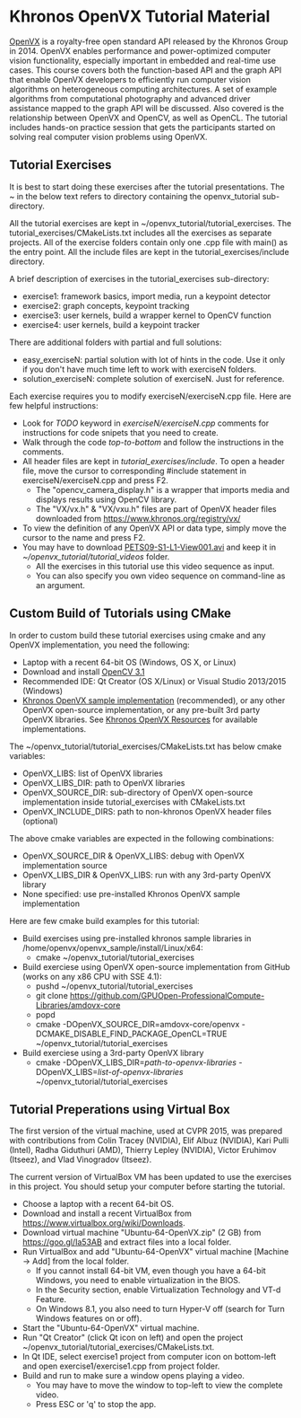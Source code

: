 # Khronos OpenVX Tutorial Material
[OpenVX](https://www.khronos.org/registry/vx/) 
is a royalty-free open standard API released by the Khronos Group
in 2014. OpenVX enables performance and power-optimized computer vision
functionality, especially important in embedded and real-time use cases.
This course covers both the function-based API and the graph API that
enable OpenVX developers to efficiently run computer vision algorithms
on heterogeneous computing architectures. A set of example algorithms
from computational photography and advanced driver assistance mapped to
the graph API will be discussed. Also covered is the relationship between
OpenVX and OpenCV, as well as OpenCL. The tutorial includes hands-on practice
session that gets the participants started on solving real computer vision
problems using OpenVX.

## Tutorial Exercises
It is best to start doing these exercises after the tutorial presentations.
The ~ in the below text refers to directory containing the openvx_tutorial
sub-directory.

All the tutorial exercises are kept in ~/openvx_tutorial/tutorial_exercises.
The tutorial_exercises/CMakeLists.txt includes all the exercises as separate 
projects. All of the exercise folders contain only one .cpp file with main() 
as the entry point. All the include files are kept in the 
tutorial_exercises/include directory. 

A brief description of exercises in the tutorial_exercises sub-directory:
  * exercise1: framework basics, import media, run a keypoint detector
  * exercise2: graph concepts, keypoint tracking
  * exercise3: user kernels, build a wrapper kernel to OpenCV function
  * exercise4: user kernels, build a keypoint tracker

There are additional folders with partial and full solutions:
  * easy_exerciseN: partial solution with lot of hints in the code. Use it
    only if you don't have much time left to work with exerciseN folders.
  * solution_exerciseN: complete solution of exerciseN. Just for reference.

Each exercise requires you to modify exerciseN/exerciseN.cpp file.
Here are few helpful instructions:
  * Look for *TODO* keyword in *exerciseN/exerciseN.cpp* comments for instructions
    for code snipets that you need to create.
  * Walk through the code *top-to-bottom* and follow the instructions
    in the comments.
  * All header files are kept in *tutorial_exercises/include*.
    To open a header file, move the cursor to corresponding #include statement
    in exerciseN/exerciseN.cpp and press F2.
    - The "opencv_camera_display.h" is a wrapper that imports media and
      displays results using OpenCV library.
    - The "VX/vx.h" & "VX/vxu.h" files are part of OpenVX header files
      downloaded from https://www.khronos.org/registry/vx/
  * To view the definition of any OpenVX API or data type, simply move the
    cursor to the name and press F2.
  * You may have to download [PETS09-S1-L1-View001.avi](http://ewh.ieee.org/r6/scv/sps/openvx-material/PETS09-S1-L1-View001.avi) and keep it in *~/openvx_tutorial/tutorial_videos* folder. 
    * All the exercises in this tutorial use this video sequence as input.
    * You can also specify you own video sequence on command-line as an argument.

## Custom Build of Tutorials using CMake
In order to custom build these tutorial exercises using cmake and
any OpenVX implementation, you need the following:
  * Laptop with a recent 64-bit OS (Windows, OS X, or Linux)
  * Download and install [OpenCV 3.1](http://opencv.org/downloads.html)
  * Recommended IDE: Qt Creator (OS X/Linux) or Visual Studio 2013/2015 (Windows)
  * [Khronos OpenVX sample implementation](https://www.khronos.org/registry/vx/) (recommended), or any other OpenVX open-source implementation, or any pre-built 3rd party OpenVX libraries. See [Khronos OpenVX Resources](https://www.khronos.org/openvx/resources) for available implementations.

The ~/openvx_tutorial/tutorial_exercises/CMakeLists.txt has below cmake variables:
  * OpenVX_LIBS:         list of OpenVX libraries
  * OpenVX_LIBS_DIR:     path to OpenVX libraries
  * OpenVX_SOURCE_DIR:   sub-directory of OpenVX open-source implementation
                           inside tutorial_exercises with CMakeLists.txt
  * OpenVX_INCLUDE_DIRS: path to non-khronos OpenVX header files (optional)

The above cmake variables are expected in the following combinations:
  * OpenVX_SOURCE_DIR & OpenVX_LIBS: debug with OpenVX implementation source
  * OpenVX_LIBS_DIR & OpenVX_LIBS: run with any 3rd-party OpenVX library
  * None specified: use pre-installed Khronos OpenVX sample implementation

Here are few cmake build examples for this tutorial:
  * Build exercises using pre-installed khronos sample libraries in
    /home/openvx/openvx_sample/install/Linux/x64:
      * cmake ~/openvx_tutorial/tutorial_exercises
  * Build exerciese using OpenVX open-source implementation from GitHub
    (works on any x86 CPU with SSE 4.1):
      * pushd ~/openvx_tutorial/tutorial_exercises
      * git clone https://github.com/GPUOpen-ProfessionalCompute-Libraries/amdovx-core
      * popd
      * cmake -DOpenVX_SOURCE_DIR=amdovx-core/openvx -DCMAKE_DISABLE_FIND_PACKAGE_OpenCL=TRUE ~/openvx_tutorial/tutorial_exercises
  * Build exerciese using a 3rd-party OpenVX library
      * cmake -DOpenVX_LIBS_DIR=*path-to-openvx-libraries* -DOpenVX_LIBS=*list-of-openvx-libraries* ~/openvx_tutorial/tutorial_exercises

## Tutorial Preperations using Virtual Box
The first version of the virtual machine, used at CVPR 2015, was prepared with contributions from
Colin Tracey (NVIDIA), Elif Albuz (NVIDIA), Kari Pulli (Intel), Radha Giduthuri (AMD), Thierry Lepley (NVIDIA),
Victor Eruhimov (Itseez), and Vlad Vinogradov (Itseez).

The current version of VirtualBox VM has been updated to use the exercises in this project. You should setup your computer before starting the tutorial.
  * Choose a laptop with a recent 64-bit OS.
  * Download and install a recent VirtualBox from https://www.virtualbox.org/wiki/Downloads.
  * Download virtual machine "Ubuntu-64-OpenVX.zip" (2 GB) from https://goo.gl/Ia53AB and extract files into a local folder.
  * Run VirtualBox and add "Ubuntu-64-OpenVX" virtual machine [Machine -> Add] from the local folder. 
    * If you cannot install 64-bit VM, even though you have a 64-bit Windows, you need to enable virtualization in the BIOS. 
    * In the Security section, enable Virtualization Technology and VT-d Feature. 
    * On Windows 8.1, you also need to turn Hyper-V off (search for Turn Windows features on or off).
  * Start the "Ubuntu-64-OpenVX" virtual machine.
  * Run "Qt Creator" (click Qt icon on left) and open the project
   ~/openvx_tutorial/tutorial_exercises/CMakeLists.txt.
  * In Qt IDE, select exercise1 project from computer icon on bottom-left
    and open exercise1/exercise1.cpp from project folder.
  * Build and run to make sure a window opens playing a video.
    * You may have to move the window to top-left to view the complete video.
    * Press ESC or 'q' to stop the app.

